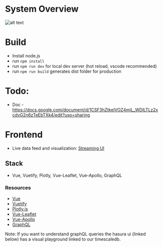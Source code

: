 # System Overview
![alt text](https://raw.githubusercontent.com/Mjavala/muri/master/system.png)

# Build
-   Install node.js
-   run ``npm install``
-   run ``npm run dev`` for local dev server (hot reload, vscode recommended)
-   run ``npm run build`` generates dist folder for production
# Todo:
-   Doc - https://docs.google.com/document/d/1CSF3hZtkelVOZ4mjL_WDlLTLz2xcdvG2n6zTeEbTXk4/edit?usp=sharing

# Frontend
-   Live data feed and visualization: [Streaming UI](https://iriss-2j50vp3tc.now.sh/#/)

## Stack
-   Vue, Vuetify, Plotly, Vue-Leaflet, Vue-Apollo, GraphQL

### Resources

-   [Vue](https://vuejs.org/v2/guide/)
-   [Vuetify](https://vuetifyjs.com/en/getting-started/quick-start/)
-   [Plotly.js](https://plotly.com/javascript/)
-   [Vue-Leaflet](https://vue2-leaflet.netlify.app/)
-   [Vue-Apollo](https://apollo.vuejs.org/)
-   [GraphQL](https://graphql.org/)

Note: If you want to understand graphQL queries the hasura ui (linked below) has a visual playground 
linked to our timescaledb.
